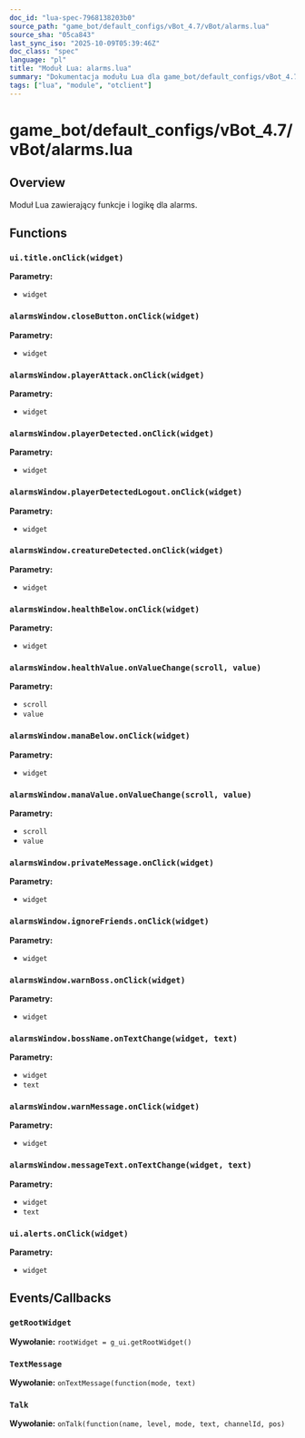 ```yaml
---
doc_id: "lua-spec-7968138203b0"
source_path: "game_bot/default_configs/vBot_4.7/vBot/alarms.lua"
source_sha: "05ca843"
last_sync_iso: "2025-10-09T05:39:46Z"
doc_class: "spec"
language: "pl"
title: "Moduł Lua: alarms.lua"
summary: "Dokumentacja modułu Lua dla game_bot/default_configs/vBot_4.7/vBot/alarms.lua"
tags: ["lua", "module", "otclient"]
---
```


# game_bot/default_configs/vBot_4.7/vBot/alarms.lua

## Overview

Moduł Lua zawierający funkcje i logikę dla alarms.

## Functions

### `ui.title.onClick(widget)`

**Parametry:**

- `widget`

### `alarmsWindow.closeButton.onClick(widget)`

**Parametry:**

- `widget`

### `alarmsWindow.playerAttack.onClick(widget)`

**Parametry:**

- `widget`

### `alarmsWindow.playerDetected.onClick(widget)`

**Parametry:**

- `widget`

### `alarmsWindow.playerDetectedLogout.onClick(widget)`

**Parametry:**

- `widget`

### `alarmsWindow.creatureDetected.onClick(widget)`

**Parametry:**

- `widget`

### `alarmsWindow.healthBelow.onClick(widget)`

**Parametry:**

- `widget`

### `alarmsWindow.healthValue.onValueChange(scroll, value)`

**Parametry:**

- `scroll`
- `value`

### `alarmsWindow.manaBelow.onClick(widget)`

**Parametry:**

- `widget`

### `alarmsWindow.manaValue.onValueChange(scroll, value)`

**Parametry:**

- `scroll`
- `value`

### `alarmsWindow.privateMessage.onClick(widget)`

**Parametry:**

- `widget`

### `alarmsWindow.ignoreFriends.onClick(widget)`

**Parametry:**

- `widget`

### `alarmsWindow.warnBoss.onClick(widget)`

**Parametry:**

- `widget`

### `alarmsWindow.bossName.onTextChange(widget, text)`

**Parametry:**

- `widget`
- `text`

### `alarmsWindow.warnMessage.onClick(widget)`

**Parametry:**

- `widget`

### `alarmsWindow.messageText.onTextChange(widget, text)`

**Parametry:**

- `widget`
- `text`

### `ui.alerts.onClick(widget)`

**Parametry:**

- `widget`

## Events/Callbacks

### `getRootWidget`

**Wywołanie:** `rootWidget = g_ui.getRootWidget()`

### `TextMessage`

**Wywołanie:** `onTextMessage(function(mode, text)`

### `Talk`

**Wywołanie:** `onTalk(function(name, level, mode, text, channelId, pos)`
